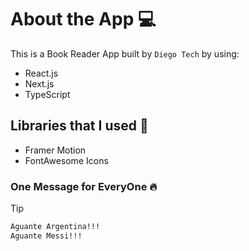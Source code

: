 # About the App 💻

This is a Book Reader App built by `Diego Tech` by using:

- React.js
- Next.js
- TypeScript

## Libraries that I used 🚀

- Framer Motion
- FontAwesome Icons

### One Message for EveryOne 🔥

> [!TIP]
> ```bash
> Aguante Argentina!!!
> Aguante Messi!!!
> ```